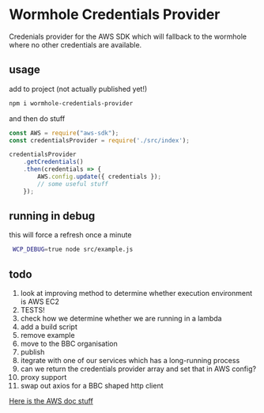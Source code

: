 # Wormhole Credentials Provider

Credenials provider for the AWS SDK which will fallback to the wormhole where no other credentials are available.

## usage

add to project (not actually published yet!)

```bash
npm i wormhole-credentials-provider
```

and then do stuff

```javascript
const AWS = require("aws-sdk");
const credentialsProvider = require('./src/index');

credentialsProvider
    .getCredentials()
    .then(credentials => {
        AWS.config.update({ credentials });
        // some useful stuff
    });
```

## running in debug

this will force a refresh once a minute

```bash
 WCP_DEBUG=true node src/example.js
```

## todo

1. look at improving method to determine whether execution environment is AWS EC2
1. TESTS!
1. check how we determine whether we are running in a lambda
1. add a build script
1. remove example
1. move to the BBC organisation
1. publish
1. itegrate with one of our services which has a long-running process
1. can we return the credentials provider array and set that in AWS config?
1. proxy support
1. swap out axios for a BBC shaped http client

[Here is the AWS doc stuff](https://docs.aws.amazon.com/AWSJavaScriptSDK/latest/AWS/CredentialProviderChain.html)
